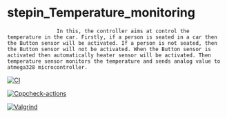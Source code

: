 


# stepin_Temperature_monitoring


  
                  
                    In this, the controller aims at control the temperature in the car. Firstly, if a person is seated in a car then the Button sensor will be activated. If a person is not seated, then the Button sensor will not be activated. When the Button sensor is activated then automatically heater sensor will be activated. Then temperature sensor monitors the temperature and sends analog value to atmega328 microcontroller.


[![CI](https://github.com/Prakash-129/stepin_Temperature_monitoring/actions/workflows/compile.yml/badge.svg)](https://github.com/Prakash-129/stepin_Temperature_monitoring/actions/workflows/compile.yml)

[![Cppcheck-actions](https://github.com/Prakash-129/stepin_Temperature_monitoring/actions/workflows/cppcheck.yml/badge.svg)](https://github.com/Prakash-129/stepin_Temperature_monitoring/actions/workflows/cppcheck.yml)

[![Valgrind](https://github.com/Prakash-129/stepin_Temperature_monitoring/actions/workflows/valgrind.yml/badge.svg)](https://github.com/Prakash-129/stepin_Temperature_monitoring/actions/workflows/valgrind.yml)

